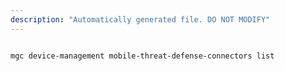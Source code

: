 ```yaml
---
description: "Automatically generated file. DO NOT MODIFY"
---
```


```cli

mgc device-management mobile-threat-defense-connectors list

```